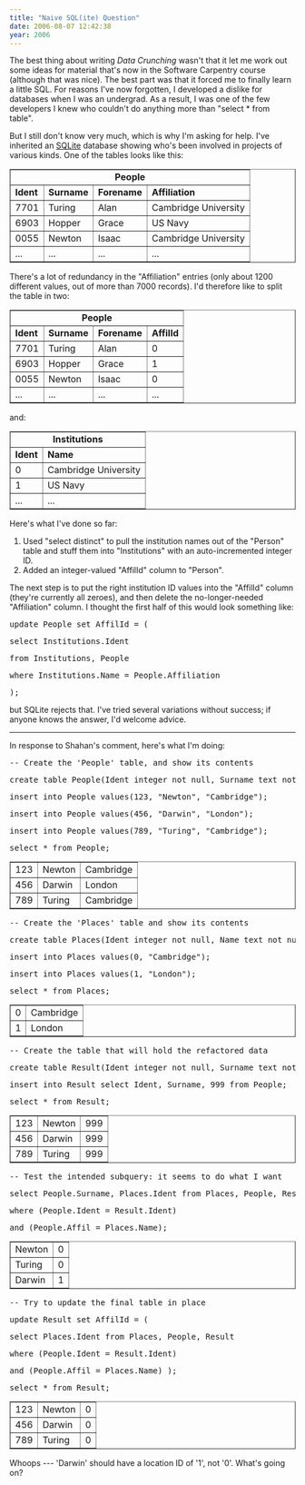 ```yaml
---
title: "Naive SQL(ite) Question"
date: 2006-08-07 12:42:38
year: 2006
---
```

The best thing about writing <cite>Data Crunching</cite> wasn't that it let me work out some ideas for material that's now in the Software Carpentry course (although that was nice).  The best part was that it forced me to finally learn a little SQL.  For reasons I've now forgotten, I developed a dislike for databases when I was an undergrad.  As a result, I was one of the few developers I knew who couldn't do anything more than "select * from table".

But I still don't know very much, which is why I'm asking for help. I've inherited an <a href="http://www.sqlite.org">SQLite</a> database showing who's been involved in projects of various kinds.  One of the tables looks like this:
<table border="1">
<tr>
<td align="center" colspan="4"><strong>People</strong></td>
</tr>
<tr>
<td><strong>Ident</strong></td>
<td><strong>Surname</strong></td>
<td><strong>Forename</strong></td>
<td><strong>Affiliation</strong></td>
</tr>
<tr>
<td>7701</td>
<td>Turing</td>
<td>Alan</td>
<td>Cambridge University</td>
</tr>
<tr>
<td>6903</td>
<td>Hopper</td>
<td>Grace</td>
<td>US Navy</td>
</tr>
<tr>
<td>0055</td>
<td>Newton</td>
<td>Isaac</td>
<td>Cambridge University</td>
</tr>
<tr>
<td>...</td>
<td>...</td>
<td>...</td>
<td>...</td>
</tr>
</table>
There's a lot of redundancy in the "Affiliation" entries (only about 1200 different values, out of more than 7000 records).  I'd therefore like to split the table in two:
<table border="1">
<tr>
<td align="center" colspan="4"><strong>People</strong></td>
</tr>
<tr>
<td><strong>Ident</strong></td>
<td><strong>Surname</strong></td>
<td><strong>Forename</strong></td>
<td><strong>AffilId</strong></td>
</tr>
<tr>
<td>7701</td>
<td>Turing</td>
<td>Alan</td>
<td>0</td>
</tr>
<tr>
<td>6903</td>
<td>Hopper</td>
<td>Grace</td>
<td>1</td>
</tr>
<tr>
<td>0055</td>
<td>Newton</td>
<td>Isaac</td>
<td>0</td>
</tr>
<tr>
<td>...</td>
<td>...</td>
<td>...</td>
<td>...</td>
</tr>
</table>
and:
<table border="1">
<tr>
<td align="center" colspan="2"><strong>Institutions</strong></td>
</tr>
<tr>
<td><strong>Ident</strong></td>
<td><strong>Name</strong></td>
</tr>
<tr>
<td>0</td>
<td>Cambridge University</td>
</tr>
<tr>
<td>1</td>
<td>US Navy</td>
</tr>
<tr>
<td>...</td>
<td>...</td>
</tr>
</table>
Here's what I've done so far:
<ol>
	<li>Used "select distinct" to pull the institution names out of the   "Person" table and stuff them into "Institutions" with an   auto-incremented integer ID.</li>
	<li>Added an integer-valued "AffilId" column to "Person".</li>
</ol>
The next step is to put the right institution ID values into the "AffilId" column (they're currently all zeroes), and then delete the no-longer-needed "Affiliation" column.  I thought the first half of this would look something like:
<pre>update People set AffilId = (</pre>
<pre>select Institutions.Ident</pre>
<pre>from Institutions, People</pre>
<pre>where Institutions.Name = People.Affiliation</pre>
<pre>);</pre>
but SQLite rejects that.  I've tried several variations without success; if anyone knows the answer, I'd welcome advice.

<hr />In response to Shahan's comment, here's what I'm doing:
<pre>-- Create the 'People' table, and show its contents</pre>
<pre>create table People(Ident integer not null, Surname text not null, Affil text not null);</pre>
<pre>insert into People values(123, "Newton", "Cambridge");</pre>
<pre>insert into People values(456, "Darwin", "London");</pre>
<pre>insert into People values(789, "Turing", "Cambridge");</pre>
<pre>select * from People;</pre>
<table border="1">
<tr>
<td>123</td>
<td>Newton</td>
<td>Cambridge</td>
</tr>
<tr>
<td>456</td>
<td>Darwin</td>
<td>London</td>
</tr>
<tr>
<td>789</td>
<td>Turing</td>
<td>Cambridge</td>
</tr>
</table>
<pre>-- Create the 'Places' table and show its contents</pre>
<pre>create table Places(Ident integer not null, Name text not null);</pre>
<pre>insert into Places values(0, "Cambridge");</pre>
<pre>insert into Places values(1, "London");</pre>
<pre>select * from Places;</pre>
<table border="1">
<tr>
<td>0</td>
<td>Cambridge</td>
</tr>
<tr>
<td>1</td>
<td>London</td>
</tr>
</table>
<pre>-- Create the table that will hold the refactored data</pre>
<pre>create table Result(Ident integer not null, Surname text not null, AffilId integer not null);</pre>
<pre>insert into Result select Ident, Surname, 999 from People;</pre>
<pre>select * from Result;</pre>
<table border="1">
<tr>
<td>123</td>
<td>Newton</td>
<td>999</td>
</tr>
<tr>
<td>456</td>
<td>Darwin</td>
<td>999</td>
</tr>
<tr>
<td>789</td>
<td>Turing</td>
<td>999</td>
</tr>
</table>
<pre>-- Test the intended subquery: it seems to do what I want</pre>
<pre>select People.Surname, Places.Ident from Places, People, Result</pre>
<pre>where (People.Ident = Result.Ident)</pre>
<pre>and (People.Affil = Places.Name);</pre>
<table border="1">
<tr>
<td>Newton</td>
<td>0</td>
</tr>
<tr>
<td>Turing</td>
<td>0</td>
</tr>
<tr>
<td>Darwin</td>
<td>1</td>
</tr>
</table>
<pre>-- Try to update the final table in place</pre>
<pre>update Result set AffilId = (</pre>
<pre>select Places.Ident from Places, People, Result</pre>
<pre>where (People.Ident = Result.Ident)</pre>
<pre>and (People.Affil = Places.Name) );</pre>
<pre>select * from Result;</pre>
<table border="1">
<tr>
<td>123</td>
<td>Newton</td>
<td>0</td>
</tr>
<tr>
<td>456</td>
<td>Darwin</td>
<td>0</td>
</tr>
<tr>
<td>789</td>
<td>Turing</td>
<td>0</td>
</tr>
</table>
Whoops --- 'Darwin' should have a location ID of '1', not '0'.  What's going on?
